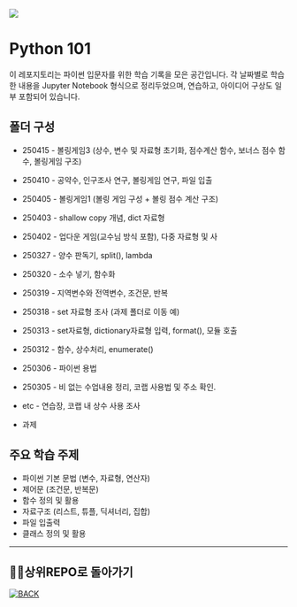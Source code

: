 <p align>
  <img src = "https://capsule-render.vercel.app/api?type=blur&height=200&color=gradient&text=PYTHON101&descAlign=59&section=header">


# Python 101

이 레포지토리는 파이썬 입문자를 위한 학습 기록을 모은 공간입니다. 각 날짜별로 학습한 내용을 Jupyter Notebook 형식으로 정리두었으며, 연습하고, 아이디어 구상도 일부 포함되어 있습니다.

##  폴더 구성

- 250415  - 볼링게임3 (상수, 변수 및 자료형 초기화, 점수계산 함수, 보너스 점수 함수, 볼링게임 구조)
- 250410  - 공약수, 인구조사 연구, 볼링게임 연구, 파일 입출
- 250405  - 볼링게임1 (볼링 게임 구성 + 볼링 점수 계산 구조)
- 250403  - shallow copy 개념, dict 자료형
- 250402  - 업다운 게임(교수님 방식 포함), 다중 자료형 및 사
- 250327  - 양수 판독기, split(), lambda
- 250320  - 소수 넣기, 함수화 
- 250319  - 지역변수와 전역변수, 조건문, 반복
- 250318  - set 자료형 조사 (과제 폴더로 이동 예)
- 250313  - set자료형, dictionary자료형 입력, format(), 모듈 호출
- 250312  - 함수, 상수처리, enumerate() 
- 250306  - 파이썬 용법
- 250305  - 비 없는 수업내용 정리, 코랩 사용법 및 주소 확인.

- etc - 연습장, 코랩 내 상수 사용 조사

- 과제  

##  주요 학습 주제

- 파이썬 기본 문법 (변수, 자료형, 연산자)
- 제어문 (조건문, 반복문)
- 함수 정의 및 활용
- 자료구조 (리스트, 튜플, 딕셔너리, 집합)
- 파일 입출력
- 클래스 정의 및 활용

---

##  👨‍💻상위REPO로 돌아가기
[![BACK](https://img.shields.io/badge/BACK-181717?style=plastic&logo=github&logoColor=white)](https://github.com/skwjdgh/Back)


